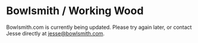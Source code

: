 # Bowlsmith / Working Wood
Bowlsmith.com is currently being updated. Please try again later, or contact Jesse directly at jesse@bowlsmith.com.

